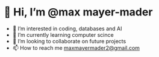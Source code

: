 # 👋 Hi, I’m @max mayer-mader

- 👀 I’m interested in coding, databases and AI
- 🌱 I’m currently learning computer scince
- 💞️ I’m looking to collaborate on future projects
- 📫 How to reach me maxmayermader2@gmail.com

<!---
maxmayermader/maxmayermader is a ✨ special ✨ repository because its `README.md` (this file) appears on your GitHub profile.
You can click the Preview link to take a look at your changes.
--->
